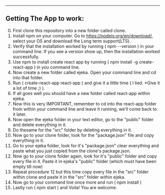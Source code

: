 ------------------------
Getting The App to work:
------------------------
0) First clone this repository into a new folder called clone.
1) Install npm on your computer. Go to https://nodejs.org/en/download/, select your OS and download the Long term support(LTS).
2) Verify that the installation worked by running ( npm --version ) in your command line.
    If you see a version show up, then the installation worked successfully.
3) Use npm to install create react app by running ( npm install -g create-react-app ) in you command line.
4) Now create a new folder called ejeka. Open your command line and cd into that folder.
5) Run ( create-react-app react-app ) and give it a little time ( I lied. *Give it a lot of time ;) ).
6) If all goes well you should have a new folder called react-app within ejeka.
7) Now this is very IMPORTANT, remember to cd into the react-app folder from within your command line and leave it running, we'll come back to it later.
8) Now open the ejeka folder in your text editor, go to the "public" folder and delete everything in it.
9) Do thesame for the "src" folder by deleting everything in it.
10) Now go to your clone folder, look for the "package.json" file and copy everything in it.
11) Go to your ejeka folder, look for it's "package.json" clear everything and paste what you just copied from the clone's package.json.
12) Now go to your clone folder again, look for it's "public" folder and copy every file in it. Paste it in  ejeka's  "public" folder (which must have been empty till now)
13) Repeat procedure 12 but this time copy every file in the "src" folder within clone and paste it in the "src" folder within ejeka.
14) Now go to your command line once more and run ( npm install )
15) Lastly run ( npm start ) and Voila! You are welcome.
